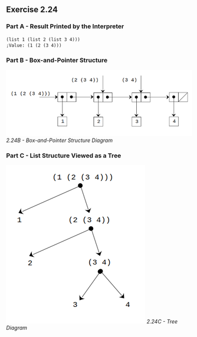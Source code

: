 ## Exercise 2.24

### Part A - Result Printed by the Interpreter

```
(list 1 (list 2 (list 3 4)))
;Value: (1 (2 (3 4)))
```

### Part B - Box-and-Pointer Structure

![Box-and-Pointer diagram](2-24B.png)
*2.24B - Box-and-Pointer Structure Diagram*

### Part C - List Structure Viewed as a Tree

![Tree diagram](2-24C.png)
*2.24C - Tree Diagram*
